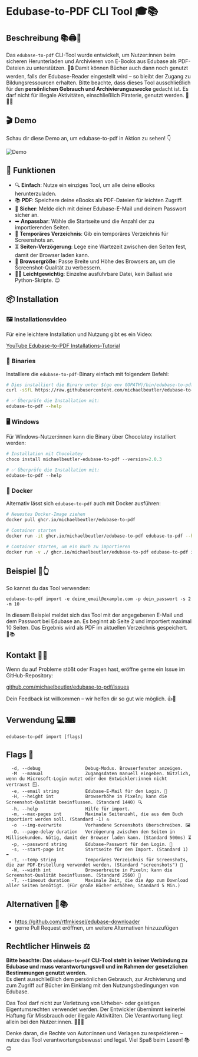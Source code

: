 # Edubase-to-PDF CLI Tool 🎓📚

## Beschreibung 📚🖨📑
Das `edubase-to-pdf` CLI-Tool wurde entwickelt, um Nutzer:innen beim sicheren Herunterladen und Archivieren von E-Books aus Edubase als PDF-Dateien zu unterstützen. 📖🔒 Damit können Bücher auch dann noch genutzt werden, falls der Edubase-Reader eingestellt wird – so bleibt der Zugang zu Bildungsressourcen erhalten. Bitte beachte, dass dieses Tool ausschließlich für den **persönlichen Gebrauch und Archivierungszwecke** gedacht ist. Es darf nicht für illegale Aktivitäten, einschließlich Piraterie, genutzt werden. 🚫🏴‍☠️

## 🎬 Demo

Schau dir diese Demo an, um edubase-to-pdf in Aktion zu sehen! 👇

![Demo](demo.gif)

## 🌟 Funktionen

- 🔍 **Einfach**: Nutze ein einziges Tool, um alle deine eBooks herunterzuladen.  
- 📚 **PDF**: Speichere deine eBooks als PDF-Dateien für leichten Zugriff.  
- 📧 **Sicher**: Melde dich mit deiner Edubase-E-Mail und deinem Passwort sicher an.  
- ➡ **Anpassbar**: Wähle die Startseite und die Anzahl der zu importierenden Seiten.  
- 📂 **Temporäres Verzeichnis**: Gib ein temporäres Verzeichnis für Screenshots an.  
- ⏳ **Seiten-Verzögerung**: Lege eine Wartezeit zwischen den Seiten fest, damit der Browser laden kann.  
- 🔎 **Browsergröße**: Passe Breite und Höhe des Browsers an, um die Screenshot-Qualität zu verbessern.  
- 😵‍💫 **Leichtgewichtig**: Einzelne ausführbare Datei, kein Ballast wie Python-Skripte. 😉  

## 📦 Installation

### 🖼️ Installationsvideo
Für eine leichtere Installation und Nutzung gibt es ein Video:  

[YouTube Edubase-to-PDF Installations-Tutorial](https://youtu.be/BLNL_C_Bdbw)

### 🔧 Binaries

Installiere die `edubase-to-pdf`-Binary einfach mit folgendem Befehl:  

```zsh
# Dies installiert die Binary unter $(go env GOPATH)/bin/edubase-to-pdf
curl -sSfL https://raw.githubusercontent.com/michaelbeutler/edubase-to-pdf/main/install.sh | sh -s -- -b $(go env GOPATH)/bin

# ✅ Überprüfe die Installation mit:
edubase-to-pdf --help
```

### 🖥️ Windows

Für Windows-Nutzer:innen kann die Binary über Chocolatey installiert werden:  

```powershell
# Installation mit Chocolatey
choco install michaelbeutler-edubase-to-pdf --version=2.0.3

# ✅ Überprüfe die Installation mit:
edubase-to-pdf --help
```

### 🐳 Docker

Alternativ lässt sich `edubase-to-pdf` auch mit Docker ausführen:  

```sh
# Neuestes Docker-Image ziehen
docker pull ghcr.io/michaelbeutler/edubase-to-pdf

# Container starten
docker run -it ghcr.io/michaelbeutler/edubase-to-pdf edubase-to-pdf --help

# Container starten, um ein Buch zu importieren
docker run -v ./ ghcr.io/michaelbeutler/edubase-to-pdf edubase-to-pdf import
```

## Beispiel 🧾👆

So kannst du das Tool verwenden:  

```shell
edubase-to-pdf import -e deine_email@example.com -p dein_passwort -s 2 -m 10
```

In diesem Beispiel meldet sich das Tool mit der angegebenen E-Mail und dem Passwort bei Edubase an. Es beginnt ab Seite 2 und importiert maximal 10 Seiten. Das Ergebnis wird als PDF im aktuellen Verzeichnis gespeichert. 🎉📚

## Kontakt 🤔💬

Wenn du auf Probleme stößt oder Fragen hast, eröffne gerne ein Issue im GitHub-Repository:  

[github.com/michaelbeutler/edubase-to-pdf/issues](https://github.com/michaelbeutler/edubase-to-pdf/issues)

Dein Feedback ist willkommen – wir helfen dir so gut wie möglich. 👍📧

## Verwendung 💻⌨

```shell
edubase-to-pdf import [flags]
```

## Flags 🚩

```shell
  -d, --debug                 Debug-Modus. Browserfenster anzeigen.
  -M  --manual                Zugangsdaten manuell eingeben. Nützlich, wenn du Microsoft-Login nutzt oder den Entwickler:innen nicht vertraust 🪟.
  -e, --email string          Edubase-E-Mail für den Login. 📧
  -H, --height int            Browserhöhe in Pixeln; kann die Screenshot-Qualität beeinflussen. (Standard 1440) 🔍
  -h, --help                  Hilfe für import.
  -m, --max-pages int         Maximale Seitenzahl, die aus dem Buch importiert werden soll. (Standard -1) 🔝
  -o  --img-overwrite         Vorhandene Screenshots überschreiben. 🖼️
  -D, --page-delay duration   Verzögerung zwischen den Seiten in Millisekunden. Nötig, damit der Browser laden kann. (Standard 500ms) ⏳
  -p, --password string       Edubase-Passwort für den Login. 🔑
  -s, --start-page int        Startseite für den Import. (Standard 1) ➡
  -t, --temp string           Temporäres Verzeichnis für Screenshots, die zur PDF-Erstellung verwendet werden. (Standard "screenshots") 📂
  -W, --width int             Browserbreite in Pixeln; kann die Screenshot-Qualität beeinflussen. (Standard 2560) 🔎
  -T, --timeout duration      Maximale Zeit, die die App zum Download aller Seiten benötigt. (Für große Bücher erhöhen; Standard 5 Min.)
```

## Alternativen 🔄📚

- https://github.com/rtfmkiesel/edubase-downloader  
- gerne Pull Request eröffnen, um weitere Alternativen hinzuzufügen  

## Rechtlicher Hinweis ⚖️

**Bitte beachte: Das `edubase-to-pdf` CLI-Tool steht in keiner Verbindung zu Edubase und muss verantwortungsvoll und im Rahmen der gesetzlichen Bestimmungen genutzt werden.**  
Es dient ausschließlich dem persönlichen Gebrauch, zur Archivierung und zum Zugriff auf Bücher im Einklang mit den Nutzungsbedingungen von Edubase.  

Das Tool darf nicht zur Verletzung von Urheber- oder geistigen Eigentumsrechten verwendet werden. Der Entwickler übernimmt keinerlei Haftung für Missbrauch oder illegale Aktivitäten. Die Verantwortung liegt allein bei den Nutzer:innen. 🚫👮‍♂️  

Denke daran, die Rechte von Autor:innen und Verlagen zu respektieren – nutze das Tool verantwortungsbewusst und legal. Viel Spaß beim Lesen! 📚😊  
